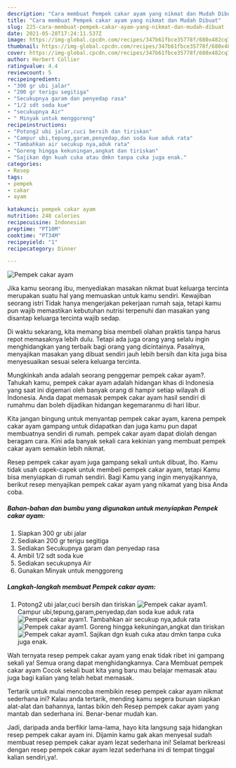 ```yaml
---
description: "Cara membuat Pempek cakar ayam yang nikmat dan Mudah Dibuat"
title: "Cara membuat Pempek cakar ayam yang nikmat dan Mudah Dibuat"
slug: 225-cara-membuat-pempek-cakar-ayam-yang-nikmat-dan-mudah-dibuat
date: 2021-05-28T17:24:11.537Z
image: https://img-global.cpcdn.com/recipes/347b61fbce35778f/680x482cq70/pempek-cakar-ayam-foto-resep-utama.jpg
thumbnail: https://img-global.cpcdn.com/recipes/347b61fbce35778f/680x482cq70/pempek-cakar-ayam-foto-resep-utama.jpg
cover: https://img-global.cpcdn.com/recipes/347b61fbce35778f/680x482cq70/pempek-cakar-ayam-foto-resep-utama.jpg
author: Herbert Collier
ratingvalue: 4.4
reviewcount: 5
recipeingredient:
- "300 gr ubi jalar"
- "200 gr terigu segitiga"
- "Secukupnya garam dan penyedap rasa"
- "1/2 sdt soda kue"
- "secukupnya Air"
- " Minyak untuk menggoreng"
recipeinstructions:
- "Potong2 ubi jalar,cuci bersih dan tiriskan"
- "Campur ubi,tepung,garam,penyedap,dan soda kue aduk rata"
- "Tambahkan air secukup nya,aduk rata"
- "Goreng hingga kekuningan,angkat dan tiriskan"
- "Sajikan dgn kuah cuka atau dmkn tanpa cuka juga enak."
categories:
- Resep
tags:
- pempek
- cakar
- ayam

katakunci: pempek cakar ayam 
nutrition: 248 calories
recipecuisine: Indonesian
preptime: "PT10M"
cooktime: "PT34M"
recipeyield: "1"
recipecategory: Dinner

---
```



![Pempek cakar ayam](https://img-global.cpcdn.com/recipes/347b61fbce35778f/680x482cq70/pempek-cakar-ayam-foto-resep-utama.jpg)

Jika kamu seorang ibu, menyediakan masakan nikmat buat keluarga tercinta merupakan suatu hal yang memuaskan untuk kamu sendiri. Kewajiban seorang istri Tidak hanya mengerjakan pekerjaan rumah saja, tetapi kamu pun wajib memastikan kebutuhan nutrisi terpenuhi dan masakan yang disantap keluarga tercinta wajib sedap.

Di waktu  sekarang, kita memang bisa membeli olahan praktis tanpa harus repot memasaknya lebih dulu. Tetapi ada juga orang yang selalu ingin menghidangkan yang terbaik bagi orang yang dicintainya. Pasalnya, menyajikan masakan yang dibuat sendiri jauh lebih bersih dan kita juga bisa menyesuaikan sesuai selera keluarga tercinta. 



Mungkinkah anda adalah seorang penggemar pempek cakar ayam?. Tahukah kamu, pempek cakar ayam adalah hidangan khas di Indonesia yang saat ini digemari oleh banyak orang di hampir setiap wilayah di Indonesia. Anda dapat memasak pempek cakar ayam hasil sendiri di rumahmu dan boleh dijadikan hidangan kegemaranmu di hari libur.

Kita jangan bingung untuk menyantap pempek cakar ayam, karena pempek cakar ayam gampang untuk didapatkan dan juga kamu pun dapat membuatnya sendiri di rumah. pempek cakar ayam dapat diolah dengan beragam cara. Kini ada banyak sekali cara kekinian yang membuat pempek cakar ayam semakin lebih nikmat.

Resep pempek cakar ayam juga gampang sekali untuk dibuat, lho. Kamu tidak usah capek-capek untuk membeli pempek cakar ayam, tetapi Kamu bisa menyiapkan di rumah sendiri. Bagi Kamu yang ingin menyajikannya, berikut resep menyajikan pempek cakar ayam yang nikamat yang bisa Anda coba.

<!--inarticleads1-->

##### Bahan-bahan dan bumbu yang digunakan untuk menyiapkan Pempek cakar ayam:

1. Siapkan 300 gr ubi jalar
1. Sediakan 200 gr terigu segitiga
1. Sediakan Secukupnya garam dan penyedap rasa
1. Ambil 1/2 sdt soda kue
1. Sediakan secukupnya Air
1. Gunakan  Minyak untuk menggoreng




<!--inarticleads2-->

##### Langkah-langkah membuat Pempek cakar ayam:

1. Potong2 ubi jalar,cuci bersih dan tiriskan
<img src="https://img-global.cpcdn.com/steps/0c4dc8695a1bf8fe/160x128cq70/pempek-cakar-ayam-langkah-memasak-1-foto.jpg" alt="Pempek cakar ayam">1. Campur ubi,tepung,garam,penyedap,dan soda kue aduk rata
<img src="https://img-global.cpcdn.com/steps/fc2ba615028edbb9/160x128cq70/pempek-cakar-ayam-langkah-memasak-2-foto.jpg" alt="Pempek cakar ayam">1. Tambahkan air secukup nya,aduk rata
<img src="https://img-global.cpcdn.com/steps/0ce3aa3f9f506955/160x128cq70/pempek-cakar-ayam-langkah-memasak-3-foto.jpg" alt="Pempek cakar ayam">1. Goreng hingga kekuningan,angkat dan tiriskan
<img src="https://img-global.cpcdn.com/steps/b030cf06f714c086/160x128cq70/pempek-cakar-ayam-langkah-memasak-4-foto.jpg" alt="Pempek cakar ayam">1. Sajikan dgn kuah cuka atau dmkn tanpa cuka juga enak.




Wah ternyata resep pempek cakar ayam yang enak tidak ribet ini gampang sekali ya! Semua orang dapat menghidangkannya. Cara Membuat pempek cakar ayam Cocok sekali buat kita yang baru mau belajar memasak atau juga bagi kalian yang telah hebat memasak.

Tertarik untuk mulai mencoba membikin resep pempek cakar ayam nikmat sederhana ini? Kalau anda tertarik, mending kamu segera buruan siapkan alat-alat dan bahannya, lantas bikin deh Resep pempek cakar ayam yang mantab dan sederhana ini. Benar-benar mudah kan. 

Jadi, daripada anda berfikir lama-lama, hayo kita langsung saja hidangkan resep pempek cakar ayam ini. Dijamin kamu gak akan menyesal sudah membuat resep pempek cakar ayam lezat sederhana ini! Selamat berkreasi dengan resep pempek cakar ayam lezat sederhana ini di tempat tinggal kalian sendiri,ya!.


